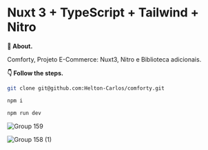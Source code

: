 # Nuxt 3 + TypeScript + Tailwind + Nitro

**💬 About.** 

Comforty, Projeto E-Commerce: Nuxt3, Nitro e Biblioteca adicionais.

**👇 Follow the steps.** 

```bash
git clone git@github.com:Helton-Carlos/comforty.git
```

```bash
npm i 
```

```bash
npm run dev
```
![Group 159](https://github.com/user-attachments/assets/b8f1be6b-da57-419c-82b3-15504f9dc28d)

![Group 158 (1)](https://github.com/user-attachments/assets/6debcc95-0a7e-4d52-b9db-5972483ae7f0)
